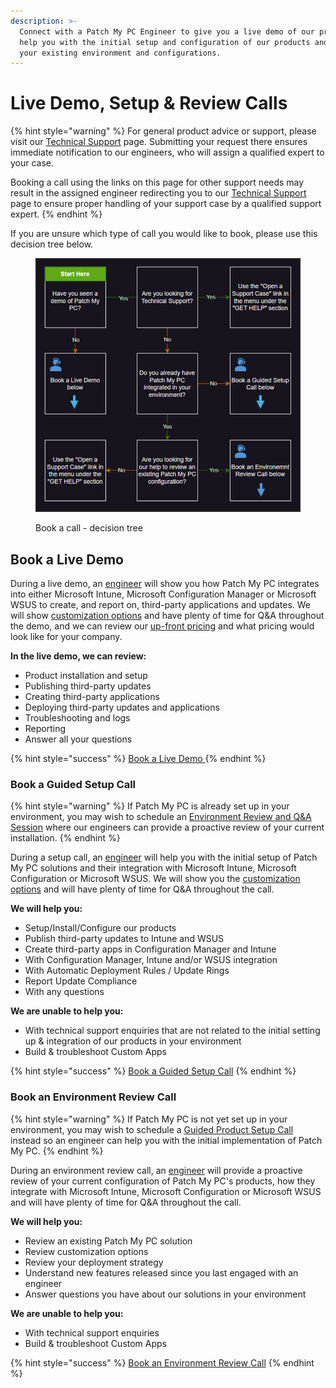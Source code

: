 ```yaml
---
description: >-
  Connect with a Patch My PC Engineer to give you a live demo of our products,
  help you with the initial setup and configuration of our products and review
  your existing environment and configurations.
---
```


# Live Demo, Setup & Review Calls

{% hint style="warning" %}
For general product advice or support, please visit our [Technical Support](https://patchmypc.com/technical-support) page. Submitting your request there ensures immediate notification to our engineers, who will assign a qualified expert to your case.



Booking a call using the links on this page for other support needs may result in the assigned engineer redirecting you to our [Technical Support](https://patchmypc.com/technical-support) page to ensure proper handling of your support case by a qualified support expert.
{% endhint %}

If you are unsure which type of call you would like to book, please use this decision tree below.

<figure><img src="../../_images/gitbook/image (595).png" alt=""><figcaption><p>Book a call - decision tree</p></figcaption></figure>

## Book a Live Demo

During a live demo, an [engineer](https://patchmypc.com/about-us#meet-the-team) will show you how Patch My PC integrates into either Microsoft Intune, Microsoft Configuration Manager or Microsoft WSUS to create, and report on, third-party applications and updates. We will show [customization options](https://patchmypc.com/custom-options-available-for-third-party-updates-and-applications) and have plenty of time for Q\&A throughout the demo, and we can review our [up-front pricing](https://patchmypc.com/request-quote#pricing-chart) and what pricing would look like for your company.

**In the live demo, we can review:**

* Product installation and setup
* Publishing third-party updates
* Creating third-party applications
* Deploying third-party updates and applications
* Troubleshooting and logs
* Reporting
* Answer all your questions

{% hint style="success" %}
[Book a Live Demo](https://patchmypc.com/schedule-live-demo)[ ](https://patchmypc.com/schedule-live-demo?utm_source=github\&utm_medium=referral\&utm_content=docs-article)
{% endhint %}

### Book a Guided Setup Call

{% hint style="warning" %}
If Patch My PC is already set up in your environment, you may wish to schedule an [Environment Review and Q\&A Session](https://patchmypc.com/environment-review-call) where our engineers can provide a proactive review of your current installation.
{% endhint %}

During a setup call, an [engineer](https://patchmypc.com/about-us#meet-the-team) will help you with the initial setup of Patch My PC solutions and their integration with Microsoft Intune, Microsoft Configuration or Microsoft WSUS. We will show you the [customization options](https://patchmypc.com/custom-options-available-for-third-party-updates-and-applications) and will have plenty of time for Q\&A throughout the call.

**We will help you:**

* Setup/Install/Configure our products
* Publish third-party updates to Intune and WSUS
* Create third-party apps in Configuration Manager and Intune
* With Configuration Manager, Intune and/or WSUS integration
* With Automatic Deployment Rules / Update Rings
* Report Update Compliance
* With any questions

**We are unable to help you:**

* With technical support enquiries that are not related to the initial setting up & integration of our products in your environment
* Build & troubleshoot Custom Apps

{% hint style="success" %}
[Book a Guided Setup Call](https://patchmypc.com/schedule-setup-call?utm_source=github\&utm_medium=referral\&utm_content=docs-article)
{% endhint %}

### Book an Environment Review Call

{% hint style="warning" %}
If Patch My PC is not yet set up in your environment, you may wish to schedule a [Guided Product Setup Call](https://patchmypc.com/schedule-setup-call) instead so an engineer can help you with the initial implementation of Patch My PC.
{% endhint %}

During an environment review call, an [engineer](https://patchmypc.com/about-us#meet-the-team) will provide a proactive review of your current configuration of Patch My PC's products, how they integrate with Microsoft Intune, Microsoft Configuration or Microsoft WSUS and will have plenty of time for Q\&A throughout the call.

**We will help you:**

* Review an existing Patch My PC solution
* Review customization options
* Review your deployment strategy
* Understand new features released since you last engaged with an engineer
* Answer questions you have about our solutions in your environment

**We are unable to help you:**

* With technical support enquiries
* Build & troubleshoot Custom Apps

{% hint style="success" %}
[Book an Environment Review Call](https://patchmypc.com/environment-review-call?utm_source=github\&utm_medium=referral\&utm_content=docs-article)
{% endhint %}

